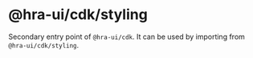 # @hra-ui/cdk/styling

Secondary entry point of `@hra-ui/cdk`. It can be used by importing from `@hra-ui/cdk/styling`.
